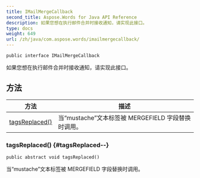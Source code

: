 ```yaml
---
title: IMailMergeCallback
second_title: Aspose.Words for Java API Reference
description: 如果您想在执行邮件合并时接收通知，请实现此接口。
type: docs
weight: 649
url: /zh/java/com.aspose.words/imailmergecallback/
---
```

```
public interface IMailMergeCallback
```

如果您想在执行邮件合并时接收通知，请实现此接口。
## 方法

| 方法 | 描述 |
| --- | --- |
| [tagsReplaced()](#tagsReplaced--) | 当“mustache”文本标签被 MERGEFIELD 字段替换时调用。 |
### tagsReplaced() {#tagsReplaced--}
```
public abstract void tagsReplaced()
```


当“mustache”文本标签被 MERGEFIELD 字段替换时调用。
